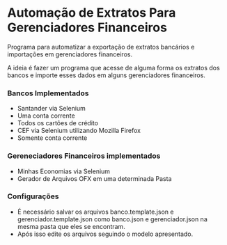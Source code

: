 # Automação de Extratos Para Gerenciadores Financeiros
Programa para automatizar a exportação de extratos bancários e importações em gerenciadores financeiros.

A ideia é fazer um programa que acesse de alguma forma os extratos dos bancos e importe esses dados em alguns gerenciadores financeiros.

### Bancos Implementados
- Santander via Selenium
 - Uma conta corrente
 - Todos os cartões de crédito
- CEF via Selenium utilizando Mozilla Firefox
 - Somente conta corrente 
 
### Gereneciadores Financeiros implementados
- Minhas Economias via Selenium
- Gerador de Arquivos OFX em uma determinada Pasta

### Configurações
- É necessário salvar os arquivos banco.template.json e gerenciador.template.json como banco.json e gerenciador.json na mesma pasta que eles se encontram.
- Após isso edite os arquivos seguindo o modelo apresentado.